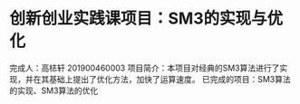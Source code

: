 # 创新创业实践课项目：SM3的实现与优化
完成人：高梽轩 201900460003
项目简介：本项目对经典的SM3算法进行了实现，并在其基础上提出了优化方法，加快了运算速度。
已完成的项目：SM3算法的实现、SM3算法的优化

